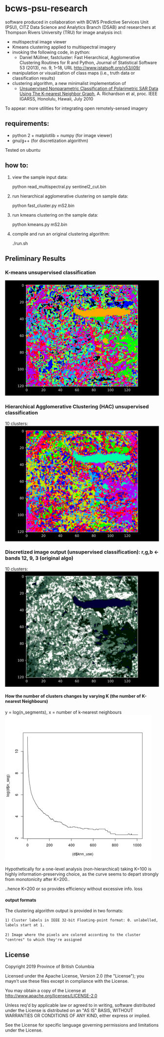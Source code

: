 # bcws-psu-research
software produced in collaboration with BCWS Predictive Services Unit (PSU), CITZ Data Science and Analytics Branch (DSAB) and researchers at Thompson Rivers University (TRU) for image analysis incl:

* multispectral image viewer
* Kmeans clustering applied to multispectral imagery
* invoking the following code, in python:
   * Daniel Müllner, fastcluster: Fast Hierarchical, Agglomerative Clustering Routines for R and Python, Journal of Statistical Software 53 (2013), no. 9, 1–18, URL http://www.jstatsoft.org/v53/i09/
* manipulation or visualization of class maps (i.e., truth data or classification results)
* clustering algorithm, a new minimalist implementation of
    * [Unsupervised Nonparametric Classification of Polarimetric SAR Data Using The K-nearest Neighbor Graph](http://ashlinrichardson.com/uvic/papers/2010_richardson_igarss.pdf), A. Richardson et al, proc. IEEE IGARSS, Honolulu, Hawaii, July 2010

To appear: more utilities for integrating open remotely-sensed imagery
## requirements:
* python 2 + matplotlib + numpy (for image viewer)
* gnu/g++ (for discretization algorithm)

Tested on ubuntu

## how to:
1) view the sample input data:

    python read_multispectral.py sentinel2_cut.bin

2) run hierarchical agglomerative clustering on sample data:

    python fast_cluster.py mS2.bin
    
3) run kmeans clustering on the sample data:

    python kmeans.py mS2.bin

4) compile and run an original clustering algorithm:

    ./run.sh



## Preliminary Results

### K-means unsupervised classification
<img src="output/kmeans.bin_wheel.bin.png" width="640">

### Hierarchical Agglomerative Clustering (HAC) unsupervised classification
10 clusters: <br>
<img src="output/fastclust.bin_wheel.bin.png" width="640">

### Discretized image output (unsupervised classification): r,g,b <- bands 12, 9, 3 (original algo)
10 clusters: <br>
<img src="output/317.out.png" width="640">

#### How the number of clusters changes by varying K (the number of K-nearest Neighbours)
y = log(n_segments), x = number of k-nearest neighbours 
![alt text](output/plot.png)

Hypothetically for a one-level analysis (non-hierarchical) taking K=100 is highly information-preserving choice, as the curve seems to depart strongly from monotonicity after K=200..

..hence K=200 or so provides efficiency without excessive info. loss
#### output formats
The clustering algorithm output is provided in two formats:

    1) Cluster labels in IEEE 32-bit Floating-point format: 0. unlabelled, labels start at 1.
        
    2) Image where the pixels are colored according to the cluster "centres" to which they're assigned

## License

Copyright 2019 Province of British Columbia

Licensed under the Apache License, Version 2.0 (the "License");
you mayn't use these files except in compliance with the License.

You may obtain a copy of the License at
http://www.apache.org/licenses/LICENSE-2.0

Unless req'd by applicable law or agreed to in writing,
software distributed under the License is distributed on an
"AS IS" BASIS, WITHOUT WARRANTIES OR CONDITIONS OF ANY KIND,
either express or implied.

See the License for specific language governing permissions
and limitations under the License.
